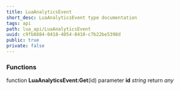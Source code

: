 ```yaml
---
title: LuaAnalyticsEvent
short_desc: LuaAnalyticsEvent type documentation
tags: api
path: lua_api/LuaAnalyticsEvent
uuid: c9fb8884-0418-4054-8410-c7b22be5398d
public: true
private: false
---
```





### Functions

function **LuaAnalyticsEvent:Get**(id)
  parameter **id** *string*
  return *any*
